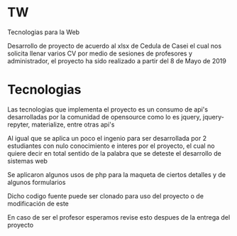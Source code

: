 # TW
Tecnologias para la Web

Desarrollo de proyecto de acuerdo al xlsx de Cedula de Casei el cual nos solicita llenar varios CV por medio de sesiones de profesores y administrador, el proyecto ha sido realizado a partir del 8 de Mayo de 2019

# Tecnologias

Las tecnologias que implementa el proyecto es un consumo de api's desarrolladas por la comunidad de opensource como lo es jquery, jquery-repyter, materialize, entre otras api's

Al igual que se aplica un poco el ingenio para ser desarrollada por 2 estudiantes con nulo conocimiento e interes por el proyecto, el cual no quiere decir en total sentido de la palabra que se deteste el desarrollo de sistemas web

Se aplicaron algunos usos de php para la maqueta de ciertos detalles y de algunos formularios

Dicho codigo fuente puede ser clonado para uso del proyecto o de modificación de este

En caso de ser el profesor esperamos revise esto despues de la entrega del proyecto
